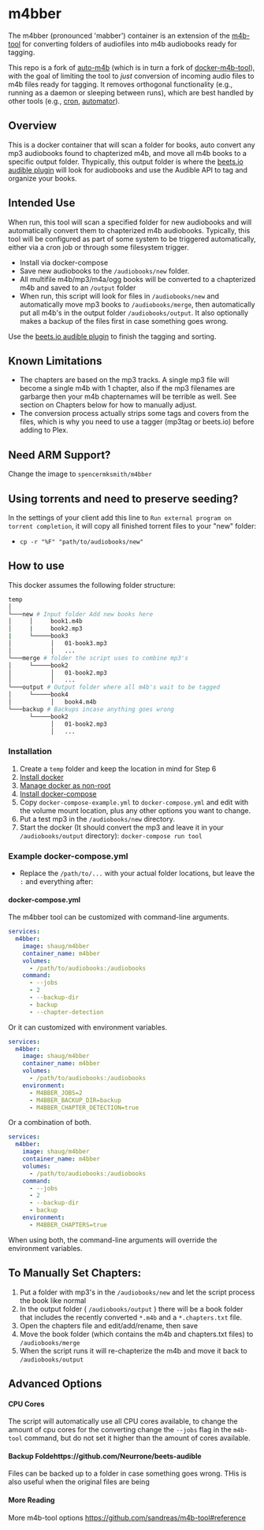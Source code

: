 # m4bber

The m4bber (pronounced 'mabber') container is an extension of the
[m4b-tool] for converting folders of audiofiles into m4b audiobooks ready for
tagging.

This repo is a fork of [auto-m4b] (which is in turn a fork of
[docker-m4b-tool]), with the goal of limiting the tool to *just* conversion
of incoming audio files to m4b files ready for tagging. It removes orthogonal
functionality (e.g., running as a daemon or sleeping between runs), which are
best handled by other tools (e.g., [cron], [automator]).

[m4b-tool]: https://github.com/sandreas/m4b-tool
[auto-m4b]: https://
[docker-m4b-tool]: https://github.com/9Mad-Max5/docker-m4b-tool
[cron]: https://en.wikipedia.org/wiki/Cron
[automator]: https://support.apple.com/guide/automator/welcome/mac

## Overview

This is a docker container that will scan a folder for books, auto convert any
mp3 audiobooks found to chapterized m4b, and move all m4b books to a specific
output folder. Thypically, this output folder is where the [beets.io audible
plugin] will look for audiobooks and use the Audible API to tag and organize
your books.

[beets.io audible plugin]: https://github.com/Neurrone/beets-audible

## Intended Use

When run, this tool will scan a specified folder for new audiobooks and will
automatically convert them to chapterized m4b audiobooks. Typically, this tool
will be configured as part of some system to be triggered automatically, either
via a cron job or through some filesystem trigger.

* Install via docker-compose 
* Save new audiobooks to the `/audiobooks/new` folder.
* All multifile m4b/mp3/m4a/ogg books will be converted to a chapterized m4b
  and saved to an `/output` folder  
* When run, this script will look for files in `/audiobooks/new` and
  automatically move mp3 books to `/audiobooks/merge`, then automatically put
  all m4b's in the output folder `/audiobooks/output`.  It also optionally
  makes a backup of the files first in case something goes wrong.

Use the [beets.io audible plugin] to finish the tagging and sorting.

## Known Limitations

* The chapters are based on the mp3 tracks. A single mp3 file will become a
  single m4b with 1 chapter, also if the mp3 filenames are garbarge then your
  m4b chapternames will be terrible as well.  See section on Chapters below
  for how to manually adjust.  
* The conversion process actually strips some tags and covers from the files,
  which is why you need to use a tagger (mp3tag or beets.io) before adding to
  Plex.

## Need ARM Support?

Change the image to `spencermksmith/m4bber`

## Using torrents and need to preserve seeding?

In the settings of your client add this line to `Run external program on
torrent completion`, it will copy all finished torrent files to your "new"
folder:

* `cp -r "%F" "path/to/audiobooks/new"`

## How to use
This docker assumes the following folder structure:

```sh
temp
│
└───new # Input folder Add new books here
│     │     book1.m4b
│     |     book2.mp3
|     └─────book3
│           │   01-book3.mp3
│           │   ... 
└───merge # folder the script uses to combine mp3's
│     └─────book2
│           │   01-book2.mp3
│           │   ...
└───output # Output folder where all m4b's wait to be tagged
│     └─────book4
│           │   book4.m4b
└───backup # Backups incase anything goes wrong
      └─────book2
            │   01-book2.mp3
            │   ... 
```

### Installation

1. Create a `temp` folder and keep the location in mind for Step 6 
2. [Install docker] 
3. [Manage docker as non-root] 
4. [Install docker-compose] 
5. Copy `docker-compose-example.yml` to `docker-compose.yml` and edit with the
   volume mount location, plus any other options you want to change.
6. Put a test mp3 in the `/audiobooks/new` directory.
7. Start the docker (It should convert the mp3 and leave it in your
   `/audiobooks/output` directory): `docker-compose run tool`


[Install docker]: https://docs.docker.com/engine/install/
[Manage docker as non-root]: https://docs.docker.com/engine/install/linux-postinstall/
[Install docker-compose]: https://docs.docker.com/compose/install/


### Example docker-compose.yml

* Replace the `/path/to/...` with your actual folder locations, but leave the
  `:` and everything after:  

#### docker-compose.yml

The m4bber tool can be customized with command-line arguments.


```yaml
services:
  m4bber:
    image: shaug/m4bber
    container_name: m4bber
    volumes:
      - /path/to/audiobooks:/audiobooks
    command:
      - --jobs
      - 2
      - --backup-dir
      - backup
      - --chapter-detection
```

Or it can customized with environment variables.

```yaml
services:
  m4bber:
    image: shaug/m4bber
    container_name: m4bber
    volumes:
      - /path/to/audiobooks:/audiobooks
    environment:
      - M4BBER_JOBS=2
      - M4BBER_BACKUP_DIR=backup
      - M4BBER_CHAPTER_DETECTION=true
```

Or a combination of both.

```yaml
services:
  m4bber:
    image: shaug/m4bber
    container_name: m4bber
    volumes:
      - /path/to/audiobooks:/audiobooks
    command:
      - --jobs
      - 2
      - --backup-dir
      - backup
    environment:
      - M4BBER_CHAPTERS=true
```

When using both, the command-line arguments will override the environment
variables.


## To Manually Set Chapters:

1. Put a folder with mp3's in the `/audiobooks/new` and let the script 
   process the book like normal
2. In the output folder ( `/audiobooks/output` ) there will be a book folder
   that includes the recently converted `*.m4b` and a `*.chapters.txt` file.
3. Open the chapters file and edit/add/rename, then save
4. Move the book folder (which contains the m4b and chapters.txt files) to 
   `/audiobooks/merge`
5. When the script runs it will re-chapterize the m4b and move it back to 
   `/audiobooks/output`

## Advanced Options

#### CPU Cores

The script will automatically use all CPU cores available, to change the
amount of cpu cores for the converting change the `--jobs` flag in the
`m4b-tool` command, but do not set it higher than the amount of cores
available.  

#### Backup Foldehttps://github.com/Neurrone/beets-audible

Files can be backed up to a folder in case something goes wrong. THis is also
useful when the original files are being

#### More Reading

More m4b-tool options https://github.com/sandreas/m4b-tool#reference
